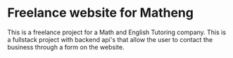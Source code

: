 # Freelance website for Matheng

This is a freelance project for a Math and English Tutoring company. This is a fullstack project with backend api's that allow the user to contact the business through a form on the website.
